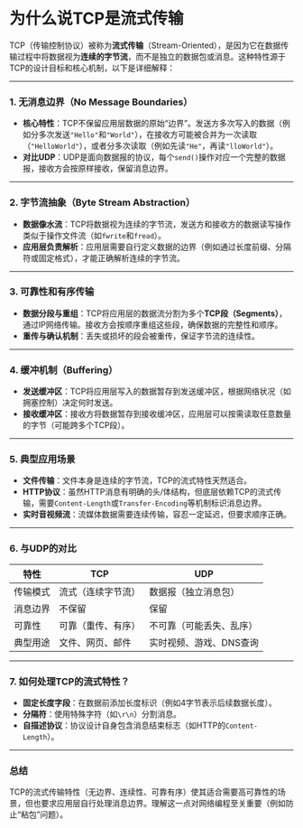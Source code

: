 # 为什么说TCP是流式传输

TCP（传输控制协议）被称为**流式传输**（Stream-Oriented），是因为它在数据传输过程中将数据视为**连续的字节流**，而不是独立的数据包或消息。这种特性源于TCP的设计目标和核心机制，以下是详细解释：

---

### 1. **无消息边界（No Message Boundaries）**
   - **核心特性**：TCP不保留应用层数据的原始“边界”。发送方多次写入的数据（例如分多次发送`"Hello"`和`"World"`），在接收方可能被合并为一次读取（`"HelloWorld"`），或者分多次读取（例如先读`"He"`，再读`"lloWorld"`）。
   - **对比UDP**：UDP是面向数据报的协议，每个`send()`操作对应一个完整的数据报，接收方会按原样接收，保留消息边界。

---

### 2. **字节流抽象（Byte Stream Abstraction）**
   - **数据像水流**：TCP将数据视为连续的字节流，发送方和接收方的数据读写操作类似于操作文件流（如`fwrite`和`fread`）。
   - **应用层负责解析**：应用层需要自行定义数据的边界（例如通过长度前缀、分隔符或固定格式），才能正确解析连续的字节流。

---

### 3. **可靠性和有序传输**
   - **数据分段与重组**：TCP将应用层的数据流分割为多个**TCP段（Segments）**，通过IP网络传输。接收方会按顺序重组这些段，确保数据的完整性和顺序。
   - **重传与确认机制**：丢失或损坏的段会被重传，保证字节流的连续性。

---

### 4. **缓冲机制（Buffering）**
   - **发送缓冲区**：TCP将应用层写入的数据暂存到发送缓冲区，根据网络状况（如拥塞控制）决定何时发送。
   - **接收缓冲区**：接收方将数据暂存到接收缓冲区，应用层可以按需读取任意数量的字节（可能跨多个TCP段）。

---

### 5. **典型应用场景**
   - **文件传输**：文件本身是连续的字节流，TCP的流式特性天然适合。
   - **HTTP协议**：虽然HTTP消息有明确的头/体结构，但底层依赖TCP的流式传输，需要`Content-Length`或`Transfer-Encoding`等机制标识消息边界。
   - **实时音视频流**：流媒体数据需要连续传输，容忍一定延迟，但要求顺序正确。

---

### 6. **与UDP的对比**
| **特性** | **TCP**            | **UDP**                  |
| -------- | ------------------ | ------------------------ |
| 传输模式 | 流式（连续字节流） | 数据报（独立消息包）     |
| 消息边界 | 不保留             | 保留                     |
| 可靠性   | 可靠（重传、有序） | 不可靠（可能丢失、乱序） |
| 典型用途 | 文件、网页、邮件   | 实时视频、游戏、DNS查询  |

---

### 7. **如何处理TCP的流式特性？**
   - **固定长度字段**：在数据前添加长度标识（例如4字节表示后续数据长度）。
   - **分隔符**：使用特殊字符（如`\r\n`）分割消息。
   - **自描述协议**：协议设计自身包含消息结束标志（如HTTP的`Content-Length`）。

---

### 总结
TCP的流式传输特性（无边界、连续性、可靠有序）使其适合需要高可靠性的场景，但也要求应用层自行处理消息边界。理解这一点对网络编程至关重要（例如防止“粘包”问题）。